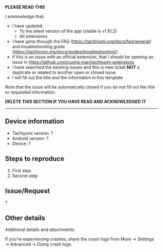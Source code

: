 **PLEASE READ THIS**

I acknowledge that:

- I have updated:
  - To the latest version of the app (stable is v1.10.2)
  - All extensions
- I have gone through the FAQ (https://tachiyomi.org/docs/faq/general) and troubleshooting guide (https://tachiyomi.org/docs/guides/troubleshooting/)
- If this is an issue with an official extension, that I should be opening an issue in https://github.com/cuong-tran/tachiyomi-extensions
- I have searched the existing issues and this is new ticket **NOT** a duplicate or related to another open or closed issue
- I will fill out the title and the information in this template

Note that the issue will be automatically closed if you do not fill out the title or requested information.

**DELETE THIS SECTION IF YOU HAVE READ AND ACKNOWLEDGED IT**

---

## Device information
* Tachiyomi version: ?
* Android version: ?
* Device: ?

## Steps to reproduce
1. First step
2. Second step

## Issue/Request
?

## Other details
Additional details and attachments.

If you're experiencing crashes, share the crash logs from More → Settings → Advanced → Dump crash logs.
